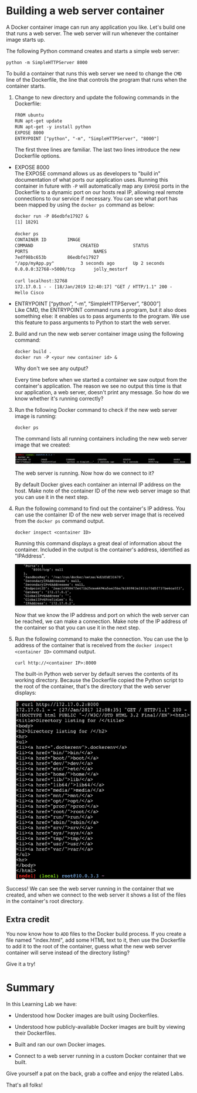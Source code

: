 # Building a web server container

A Docker container image can run any application you like. Let's build one that runs a web server. The web server will run whenever the container image starts up.

The following Python command creates and starts a simple web server:

```
python -m SimpleHTTPServer 8000
```

To build a container that runs this web server we need to change the `CMD` line of the Dockerfile, the line that controls the program that runs when the container starts.

1. Change to new directory and update the following commands in the Dockerfile:

   ```
   FROM ubuntu
   RUN apt-get update
   RUN apt-get -y install python
   EXPOSE 8000
   ENTRYPOINT ["python", "-m", "SimpleHTTPServer", "8000"]
   ```

   The first three lines are familiar. The last two lines introduce the new Dockerfile options.

 * EXPOSE 8000  
  The EXPOSE command allows us as developers to "build in" documentation of what ports our application uses. Running this container in future with `-P` will automatically map  any `EXPOSE` ports in the Dockerfile to a dynamic port on our hosts real IP, allowing real remote connections to our service if necessary. You can see what port has been  mapped by using the `docker ps` command as below:

     ```
     docker run -P 86edbfe17927 &
     [1] 18291

     docker ps
     CONTAINER ID        IMAGE                                                      COMMAND                  CREATED             STATUS              PORTS                         NAMES                        
     7edf98bc653b        86edbfe17927                                               "/app/myApp.py"          3 seconds ago       Up 2 seconds        0.0.0.0:32768->5000/tcp       jolly_mestorf

     curl localhost:32768
     172.17.0.1 - - [18/Jan/2019 12:40:17] "GET / HTTP/1.1" 200 -
     Hello Cisco
     ```

* ENTRYPOINT [“python”, “-m”, “SimpleHTTPServer”, “8000”]  
  Like CMD, the ENTRYPOINT command runs a program, but it also does something else: it enables us to pass arguments to the program. We use this feature to pass arguments to     Python to start the web server.

2. Build and run the new web server container image using the following command:

    ```
    docker build .
    docker run -P <your new container id> &
    ```

    Why don't we see any output?

    Every time before when we started a container we saw output from the container's application. The reason we see no output this time is that our application, a web server,     doesn't print any message. So how do we know whether it's running correctly?

3. Run the following Docker command to check if the new web server image is running:

    ```
    docker ps
    ```

    The command lists all running containers including the new web server image that we created:

    ![docker ps](assets/images/dockerpsweb.png)

    The web server is running. Now how do we connect to it?

    By default Docker gives each container an internal IP address on the host.
    Make note of the container ID of the new web server image so that you can use it in the next step.
    
4. Run the following command to find out the container's IP address.
   You can use the container ID of the new web server image that is received from the `docker ps` command output.

    ```
    docker inspect <container ID>
    ```
    Running this command displays a great deal of information about the container. Included in the output is the container's address, identified as "IPAddress".
    
    ![Docker Inspect](assets/images/dockerinspect.png)

    Now that we know the IP address and port on which the web server can be reached, we can make a connection.
    Make note of the IP address of the container so that you can use it in the next step.
    
5. Run the following command to make the connection.
   You can use the Ip address of the container that is received from the `docker inspect <container ID>` command output.

    ```
    curl http://<container IP>:8000
    ```

    The built-in Python web server by default serves the contents of its working directory. Because the Dockerfile copied the Python script to the root of the container, that's the directory that the web server displays:

   ![Success](assets/images/success.png)

Success! We can see the web server running in the container that we created, and when we connect to the web server it shows a list of the files in the container's root directory.

## Extra credit

You now know how to `ADD` files to the Docker build process. If you create a file named "index.html", add some HTML text to it, then use the Dockerfile to add it to the root of the container, guess what the new web server container will serve instead of the directory listing?

Give it a try!

# Summary

In this Learning Lab we have:

* Understood how Docker images are built using Dockerfiles.

* Understood how publicly-available Docker images are built by viewing their Dockerfiles.

* Built and ran our own Docker images.

* Connect to a web server running in a custom Docker container that we built.

Give yourself a pat on the back, grab a coffee and enjoy the related Labs.

That's all folks!
